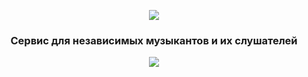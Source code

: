 <p align="center">
    <img src="https://skillicons.dev/icons?i=cs,sqlite" />
</p>


<h3 align="center">Сервис для независимых музыкантов и их слушателей</h1>

<p align="center">
	<img src="https://t4.ftcdn.net/jpg/01/81/00/39/360_F_181003954_YyKQdkyklQbqUZPxEwkhIXN6UydRiPh6.jpg" />
</p>
